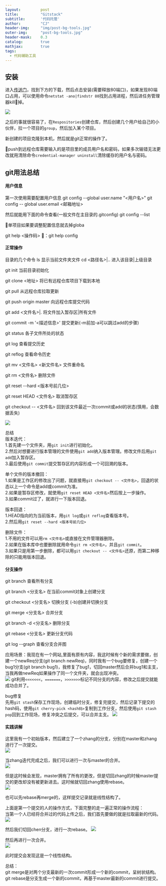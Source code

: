 ```yaml
---
layout: 		post
title: 			"Gitstack"
subtitle: 		'代码托管'
author: 		"CJ"
header-img: 	"img/post-bg-tools.jpg"
outer-img:		"post-bg-tools.jpg"
header-mask: 	0.3
catalog: 		true
mathjax:        true
tags:
  - 代码辅助工具
---
```


## 安装
进入[传送门](https://gitstack.com/)，找到下方的下载，然后点击安装(需要释放80端口)，如果发现80端口占用，可以使用命令`netstat -ano|findstr 80`找到占用进程，然后进任务管理器kill🔪掉。

![](https://a-photo-store.oss-cn-beijing.aliyuncs.com/in-posts/20200317-gitstack-1.png)

之后的事就很容易了，在`Respositories`创建仓库，然后创建几个用户给自己的小伙伴，拉一个项目的`group`，然后加入某个项目。

新创建的项目克隆到本机，然后就是git正常的操作了。

🌟push到远程仓库需要输入的是项目里的成员用户名和密码，如果多次输错无法更改就用清除命令`credential-manager uninstall`清除缓存的用户名与密码。

## git用法总结
#### 用户信息
第一次使用需要配置用户信息
git config --global user.name "<用户名>"
git config -- global user.email <邮箱地址>

然后就能用下面的命令查看(一般文件在主目录的.gitconfig)
git config --list

🌟单项目如果要调整配置信息就去掉globa

git help <操作码> 🌰：git help config

#### 正常操作
目录的几个命令
ls 显示当前文件夹文件
cd <路径名>|..   进入该目录|上级目录

git init 当前目录初始化

git clone <地址> 将已有远程仓库项目下载到本地

git pull 从远程仓库拉取更新

git push origin master 向远程仓库提交代码

git add <文件名>|. 将文件加入暂存区|所有文件

git commit -m '<描述信息>' 提交更新(-m前加-a可以跳过add的步骤)

git status 各子文件所处的状态

git log 查看提交历史

git reflog 查看命令历史

git mv <文件名> <新文件名> 文件重命名

git rm <文件名> 删除文件

git reset --hard <版本号前几位>

git reset HEAD <文件名> 取消暂存区

git checkout -- <文件名> 回到该文件最近一次commit或add的状态(慎用，会数据丢失)

![](https://a-photo-store.oss-cn-beijing.aliyuncs.com/in-posts/20200317-file-status.png)

总结  
版本迭代：  
1.首先建一个文件夹，用`git init`进行初始化。  
2.然后对想要进行版本管理的文件使用`git add`纳入版本管理。修改文件后用`git add`加入暂存区。  
3.最后使用`git commit`提交暂存区的内容形成一个可回溯的版本。  

单个文件的版本撤回：    
1.如果是工作区的修改出了问题，就直接用`git checkout -- <文件名>`，回退的状态以上一个命令是add或commit为准。  
2.如果是暂存区修改，就使用`git reset HEAD <文件名>`然后按上一步操作。  
3.如果commit过了，就进行一下版本回退。    

版本回退：   
1.HEAD指向的为当前版本，用`git log`或`git reflog`查看版本号。  
2.然后用`git reset --hard <版本号前几位>`  

删除文件：  
1.不用的文件可以用`rm <文件名>`或直接在文件管理器删除。  
2.如果在版本库中也要删除就用命令`git rm <文件名>`，并且`git commit`。  
3.如果只是用第一步删除，都可以用`git checkout -- <文件名>`还原，而第二种移除的只能用版本回退。  


#### 分支操作
git branch 查看所有分支

git branch <分支名> 在当前commit对象上创建分支  

git checkout <分支名> 切换分支  (-b)创建并切换分支 

git merge <分支名> 合并分支  

git branch -d <分支名> 删除分支  

git rebase <分支名> 更新分支代码  

git log --graph 查看分支合并图

应用场景：我现在有一个网站,里面有原有内容，我这时候有个新的需求要做，创建一个newReq分支(git branch newReq)，同时我有一个bug要修复，创建一个bug1分支(git branch bug1)，我修复了bug1，切回master然后合并bug1和主支，当我再做newReq如果操作了同一个文件夹，就会出现冲突。  
![](https://a-photo-store.oss-cn-beijing.aliyuncs.com/in-posts/20200318-branch.png)
git利用`<<<<<<<`，`=======`，`>>>>>>>`标记不同分支的内容，修改之后提交就能成功合并了。

bug修复  
先用`git stash`保存工作现场，创建临时分支，修复完提交，然后记录下提交的hash码，使用`git cherry-pick <hash码>`复制到工作分支，然后使用`git stash pop`回到工作现场，修复冲突之后提交，可以合并主支。
![](https://a-photo-store.oss-cn-beijing.aliyuncs.com/in-posts/20200318-cherry-pick.png)

#### 实践讲解  
这里我有一个初始版本，然后建立了一个zhang的分支，分别在master和zhang进行了一次提交。  
![](https://a-photo-store.oss-cn-beijing.aliyuncs.com/in-posts/20200330-commit-both.png)

当zhang迭代完成之后，我们可以进行一次与master的合并。  
![](https://a-photo-store.oss-cn-beijing.aliyuncs.com/in-posts/20200330-merge.png)

但是这时候会发现，master拥有了所有的更改，但是切回zhang的时候master提交的更改却没有被更新进去。这时候就切回zhang使用rebase。  
![](https://a-photo-store.oss-cn-beijing.aliyuncs.com/in-posts/20200330-git-rebase.png)

也可以先rebase再merge的，这样提交记录就是线性结构了。

上面是第一个提交的人的操作方式，下面完整的走一遍正常的操作流程：  
当第一个人已经将合并过的代码上传之后，我们首先要做的就是拉取最新的代码。
![](https://a-photo-store.oss-cn-beijing.aliyuncs.com/in-posts/20200330-git-pull.png)

然后我们切回chen分支，进行一次rebase。
![](https://a-photo-store.oss-cn-beijing.aliyuncs.com/in-posts/20200330-git-rebase-2.png)

然后再进行一次合并。  
![](https://a-photo-store.oss-cn-beijing.aliyuncs.com/in-posts/20200330-git-merge-2.png)

此时提交会发现这是一个线性结构。

总结：  
git merge是对两个分支最新的一次commit形成一个新的commit，呈树状结构。  
git rebase是分支生成一个新的commit，再基于master最新的commit进行提交。